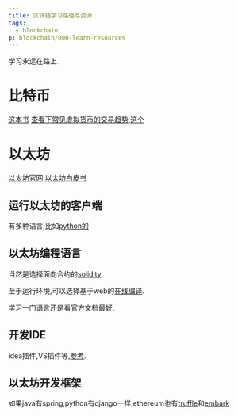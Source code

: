 ```yaml
---
title: 区块链学习路径与资源
tags:
  - blockchain
p: blockchain/000-learn-resources
---
```

学习永远在路上.

# 比特币
[这本书](https://github.com/bitcoinbook/bitcoinbook)
[查看下常见虚拟货币的交易趋势](https://poloniex.com/exchange#btc_str),[这个](https://coinmarketcap.com/zh/currencies/bitcoin/)


# 以太坊
[以太坊官网](https://ethereum.org/)
[以太坊白皮书](https://github.com/ethereum/wiki/wiki/White-Paper)

## 运行以太坊的客户端
有多种语言,比如[python的](https://github.com/ethereum/pyethereum)

## 以太坊编程语言
当然是选择面向合约的[solidity](https://github.com/ethereum/solidity)

至于运行环境,可以选择基于web的[在线编译](http://remix.ethereum.org).

学习一门语言还是看[官方文档最好](https://solidity.readthedocs.io).

## 开发IDE
idea插件,VS插件等,[参考](https://solidity.readthedocs.io/en/v0.4.23/installing-solidity.html).

## 以太坊开发框架
如果java有spring,python有django一样,ethereum也有[truffle](https://github.com/trufflesuite/truffle)和[embark](https://github.com/embark-framework/embark)

